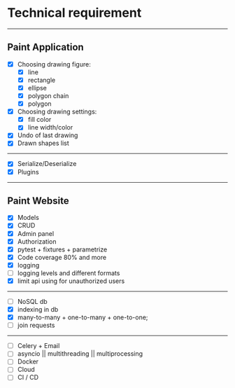 # Technical requirement
_______________

## Paint Application
- [x] Choosing drawing figure:
  - [x] line
  - [x] rectangle
  - [x] ellipse
  - [x] polygon chain
  - [x] polygon
- [x] Choosing drawing settings:
  - [x] fill color
  - [x] line width/color
- [x] Undo of last drawing
- [x] Drawn shapes list
_____
- [x] Serialize/Deserialize
- [x] Plugins 

___________________________

## Paint Website

- [x] Models
- [x] CRUD
- [x] Admin panel
- [x] Authorization
- [x] pytest + fixtures + parametrize
- [x] Code coverage 80% and more
- [x] logging
- [ ] logging levels and different formats
- [x] limit api using for unauthorized users 
___
- [ ] NoSQL db
- [x] indexing in db
- [x] many-to-many + one-to-many + one-to-one;
- [ ] join requests
___
- [ ] Celery + Email
- [ ] asyncio || multithreading || multiprocessing
- [ ] Docker
- [ ] Cloud
- [ ] CI / CD
